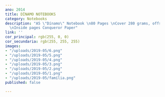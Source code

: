```yaml
---
ano: 2014
title: DÍNAMO NOTEBOOKS
category: Notebooks
description: "A5 \"Dínamo\" Notebook \n80 Pages \nCover 280 grams, offset printing
  \nInside pages Conqueror Paper"
link: ''
cor_principal: rgb(255, 0, 0)
cor_secundaria: rgb(255, 255, 255)
images:
- "/uploads/2019-05/6.png"
- "/uploads/2019-05/5.png"
- "/uploads/2019-05/4.png"
- "/uploads/2019-05/3.png"
- "/uploads/2019-05/2.png"
- "/uploads/2019-05/1.png"
- "/uploads/2019-05/família.png"
published: false

---
```

